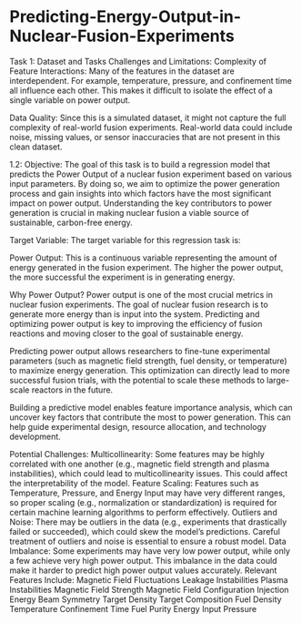 # Predicting-Energy-Output-in-Nuclear-Fusion-Experiments

Task 1: Dataset and Tasks
Challenges and Limitations:
Complexity of Feature Interactions: Many of the features in the dataset are interdependent. For example, temperature, pressure, and confinement time all influence each other. This makes it difficult to isolate the effect of a single variable on power output.

Data Quality: Since this is a simulated dataset, it might not capture the full complexity of real-world fusion experiments. Real-world data could include noise, missing values, or sensor inaccuracies that are not present in this clean dataset.

1.2:
Objective:
The goal of this task is to build a regression model that predicts the Power Output of a nuclear fusion experiment based on various input parameters. By doing so, we aim to optimize the power generation process and gain insights into which factors have the most significant impact on power output. Understanding the key contributors to power generation is crucial in making nuclear fusion a viable source of sustainable, carbon-free energy.

Target Variable:
The target variable for this regression task is:

Power Output: This is a continuous variable representing the amount of energy generated in the fusion experiment. The higher the power output, the more successful the experiment is in generating energy.

Why Power Output? Power output is one of the most crucial metrics in nuclear fusion experiments. The goal of nuclear fusion research is to generate more energy than is input into the system. Predicting and optimizing power output is key to improving the efficiency of fusion reactions and moving closer to the goal of sustainable energy.

Predicting power output allows researchers to fine-tune experimental parameters (such as magnetic field strength, fuel density, or temperature) to maximize energy generation. This optimization can directly lead to more successful fusion trials, with the potential to scale these methods to large-scale reactors in the future.

Building a predictive model enables feature importance analysis, which can uncover key factors that contribute the most to power generation. This can help guide experimental design, resource allocation, and technology development.

Potential Challenges:
Multicollinearity: Some features may be highly correlated with one another (e.g., magnetic field strength and plasma instabilities), which could lead to multicollinearity issues. This could affect the interpretability of the model.
Feature Scaling: Features such as Temperature, Pressure, and Energy Input may have very different ranges, so proper scaling (e.g., normalization or standardization) is required for certain machine learning algorithms to perform effectively.
Outliers and Noise: There may be outliers in the data (e.g., experiments that drastically failed or succeeded), which could skew the model’s predictions. Careful treatment of outliers and noise is essential to ensure a robust model.
Data Imbalance: Some experiments may have very low power output, while only a few achieve very high power output. This imbalance in the data could make it harder to predict high power output values accurately.
Relevant Features Include:
Magnetic Field Fluctuations
Leakage
Instabilities
Plasma Instabilities
Magnetic Field Strength
Magnetic Field Configuration
Injection Energy
Beam Symmetry
Target Density
Target Composition
Fuel Density
Temperature
Confinement Time
Fuel Purity
Energy Input
Pressure

